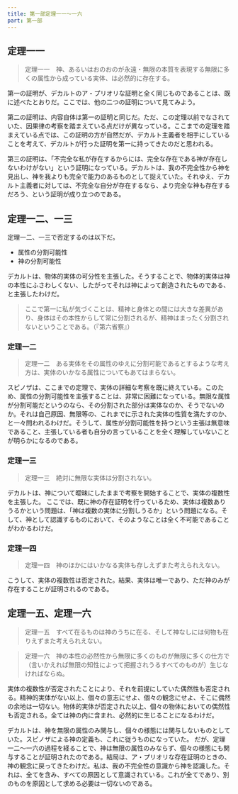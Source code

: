```yaml
---
title: 第一部定理一一～一六
part: 第一部
---
```

## 定理一一

>定理一一　神、あるいはおのおのが永遠・無限の本質を表現する無限に多くの属性から成っている実体、は必然的に存在する。

第一の証明が、デカルトのア・プリオリな証明と全く同じものであることは、既に述べたとおりだ。ここでは、他の二つの証明について見てみよう。

第二の証明は、内容自体は第一の証明と同じだ。ただ、この定理以前でなされていた、因果律の考察を踏まえている点だけが異なっている。ここまでの定理を踏まえている点では、この証明の方が自然だが、デカルト主義者を相手にしていることを考えて、デカルトが行った証明を第一に持ってきたのだと思われる。

第三の証明は、「不完全な私が存在するからには、完全な存在である神が存在しないわけがない」という証明になっている。デカルトは、我の不完全性から神を見出し、神を我よりも完全で能力のあるものとして捉えていた。それゆえ、デカルト主義者に対しては、不完全な自分が存在するなら、より完全な神も存在するだろう、という証明が成り立つのである。

## 定理一二、一三

定理一二、一三で否定するのは以下だ。

- 属性の分割可能性
- 神の分割可能性

デカルトは、物体的実体の可分性を主張した。そうすることで、物体的実体は神の本性にふさわしくない、したがってそれは神によって創造されたものである、と主張したわけだ。

>ここで第一に私が気づくことは、精神と身体との間には大きな差異があり、身体はその本性からして常に分割されるが、精神はまったく分割されないということである。（『第六省察』）

### 定理一二

>定理一二　ある実体をその属性のゆえに分割可能であるとするような考え方は、実体のいかなる属性についてもあてはまらない。

スピノザは、ここまでの定理で、実体の詳細な考察を既に終えている。このため、属性の分割可能性を主張することは、非常に困難になっている。無限な属性が分割可能だというのなら、その分割された部分は実体なのか、そうでないのか。それは自己原因、無限等の、これまでに示された実体の性質を満たすのか、と一々問われるわけだ。そうして、属性が分割可能性を持つという主張は無意味であること、主張している者も自分の言っていることを全く理解していないことが明らかになるのである。

### 定理一三

>定理一三　絶対に無限な実体は分割されない。

デカルトは、神について曖昧にしたままで考察を開始することで、実体の複数性を主張した。
ここでは、既に神の存在証明を行っているため、実体は複数ありうるかという問題は、「神は複数の実体に分割しうるか」という問題になる。そして、神として認識するものにおいて、そのようなことは全く不可能であることがわかるわけだ。

### 定理一四

>定理一四　神のほかにはいかなる実体も存しえずまた考えられえない。

こうして、実体の複数性は否定された。結果、実体は唯一であり、ただ神のみが存在することが証明されるのである。

## 定理一五、定理一六

>定理一五　すべて在るものは神のうちに在る、そして神なしには何物も在りえずまた考えられえない。

>定理一六　神の本性の必然性から無限に多くのものが無限に多くの仕方で（言いかえれば無限の知性によって把握されうるすべてのものが）生じなければならぬ。

実体の複数性が否定されたことにより、それを前提にしていた偶然性も否定される。精神的実体がない以上、個々の意志にせよ、個々の観念にせよ、そこに偶然の余地は一切ない。物体的実体が否定された以上、個々の物体においての偶然性も否定される。全ては神の内に含まれ、必然的に生じることになるわけだ。

デカルトは、神を無限の属性のみ関与し、個々の様態には関与しないものとしていた。スピノザによる神の定義も、これに従うものになっていた。
だが、定理一二～一六の過程を経ることで、神は無限の属性のみならず、個々の様態にも関与することが証明されたのである。結局は、ア・プリオリな存在証明のときの、神の観念に戻ってきたわけだ。私は、我の不完全性の意識から神を認識した。それは、全てを含み、すべての原因として意識されている。これが全てであり、別のものを原因として求める必要は一切ないのである。
